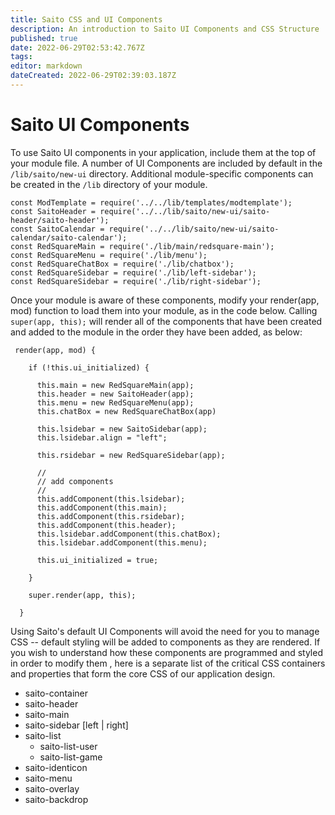 ```yaml
---
title: Saito CSS and UI Components
description: An introduction to Saito UI Components and CSS Structure
published: true
date: 2022-06-29T02:53:42.767Z
tags: 
editor: markdown
dateCreated: 2022-06-29T02:39:03.187Z
---
```


# Saito UI Components

To use Saito UI components in your application, include them at the top of your module file. A number of UI Components are included by default in the ```/lib/saito/new-ui``` directory. Additional module-specific components can be created in the ```/lib``` directory of your module.

```
const ModTemplate = require('../../lib/templates/modtemplate');
const SaitoHeader = require('../../lib/saito/new-ui/saito-header/saito-header');
const SaitoCalendar = require('../../lib/saito/new-ui/saito-calendar/saito-calendar');
const RedSquareMain = require('./lib/main/redsquare-main');
const RedSquareMenu = require('./lib/menu');
const RedSquareChatBox = require('./lib/chatbox');
const RedSquareSidebar = require('./lib/left-sidebar');
const RedSquareSidebar = require('./lib/right-sidebar');
```

Once your module is aware of these components, modify your render(app, mod) function to load them into your module, as in the code below. Calling ```super(app, this);``` will render all of the components that have been created and added to the module in the order they have been added, as below:

```
 render(app, mod) {

    if (!this.ui_initialized) {

      this.main = new RedSquareMain(app);
      this.header = new SaitoHeader(app);
      this.menu = new RedSquareMenu(app);
      this.chatBox = new RedSquareChatBox(app)

      this.lsidebar = new SaitoSidebar(app);
      this.lsidebar.align = "left";

      this.rsidebar = new RedSquareSidebar(app);

      //
      // add components
      //
      this.addComponent(this.lsidebar);
      this.addComponent(this.main);
      this.addComponent(this.rsidebar);
      this.addComponent(this.header);
      this.lsidebar.addComponent(this.chatBox);
      this.lsidebar.addComponent(this.menu);

      this.ui_initialized = true;

    }

    super.render(app, this);

  }
```

Using Saito's default UI Components will avoid the need for you to manage CSS -- default styling will be added to components as they are rendered. If you wish to understand how these components are programmed and styled in  order to modify them , here is a separate list of the critical CSS containers and properties that form the core CSS of our application design. 

- saito-container
- saito-header
- saito-main
- saito-sidebar \[left \| right\]
- saito-list
	- saito-list-user
	- saito-list-game
- saito-identicon
- saito-menu
- saito-overlay
- saito-backdrop
